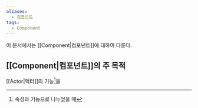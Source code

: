 ```yaml
---
aliases:
  - 컴포넌트
tags:
  - Component
---
```

이 문서에서는 [[Component|컴포넌트]]에 대하여 다룬다.

## [[Component|컴포넌트]]의 주 목적

[[Actor|액터]]의 기능[^1]을


  [^1]: 속성과 기능으로 나누었을 때